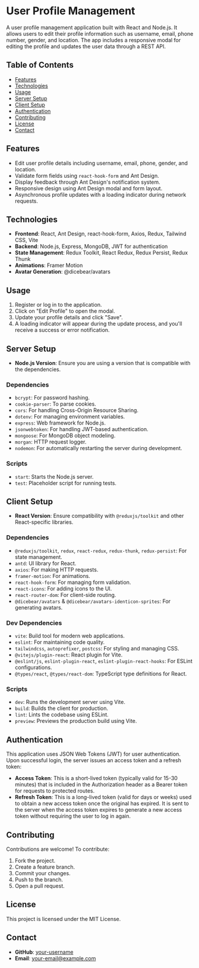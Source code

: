 # User Profile Management

A user profile management application built with React and Node.js. It allows users to edit their profile information such as username, email, phone number, gender, and location. The app includes a responsive modal for editing the profile and updates the user data through a REST API.

## Table of Contents

- [Features](#features)
- [Technologies](#technologies)
- [Usage](#usage)
- [Server Setup](#server-setup)
- [Client Setup](#client-setup)
- [Authentication](#authentication)
- [Contributing](#contributing)
- [License](#license)
- [Contact](#contact)

## Features

- Edit user profile details including username, email, phone, gender, and location.
- Validate form fields using `react-hook-form` and Ant Design.
- Display feedback through Ant Design's notification system.
- Responsive design using Ant Design modal and form layout.
- Asynchronous profile updates with a loading indicator during network requests.

## Technologies

- **Frontend**: React, Ant Design, react-hook-form, Axios, Redux, Tailwind CSS, Vite
- **Backend**: Node.js, Express, MongoDB, JWT for authentication
- **State Management**: Redux Toolkit, React Redux, Redux Persist, Redux Thunk
- **Animations**: Framer Motion
- **Avatar Generation**: @dicebear/avatars

## Usage

1. Register or log in to the application.
2. Click on "Edit Profile" to open the modal.
3. Update your profile details and click "Save".
4. A loading indicator will appear during the update process, and you'll receive a success or error notification.

## Server Setup

- **Node.js Version**: Ensure you are using a version that is compatible with the dependencies.

### Dependencies
- `bcrypt`: For password hashing.
- `cookie-parser`: To parse cookies.
- `cors`: For handling Cross-Origin Resource Sharing.
- `dotenv`: For managing environment variables.
- `express`: Web framework for Node.js.
- `jsonwebtoken`: For handling JWT-based authentication.
- `mongoose`: For MongoDB object modeling.
- `morgan`: HTTP request logger.
- `nodemon`: For automatically restarting the server during development.

### Scripts
- `start`: Starts the Node.js server.
- `test`: Placeholder script for running tests.

## Client Setup

- **React Version**: Ensure compatibility with `@reduxjs/toolkit` and other React-specific libraries.

### Dependencies
- `@reduxjs/toolkit`, `redux`, `react-redux`, `redux-thunk`, `redux-persist`: For state management.
- `antd`: UI library for React.
- `axios`: For making HTTP requests.
- `framer-motion`: For animations.
- `react-hook-form`: For managing form validation.
- `react-icons`: For adding icons to the UI.
- `react-router-dom`: For client-side routing.
- `@dicebear/avatars` & `@dicebear/avatars-identicon-sprites`: For generating avatars.

### Dev Dependencies
- `vite`: Build tool for modern web applications.
- `eslint`: For maintaining code quality.
- `tailwindcss`, `autoprefixer`, `postcss`: For styling and managing CSS.
- `@vitejs/plugin-react`: React plugin for Vite.
- `@eslint/js`, `eslint-plugin-react`, `eslint-plugin-react-hooks`: For ESLint configurations.
- `@types/react`, `@types/react-dom`: TypeScript type definitions for React.

### Scripts
- `dev`: Runs the development server using Vite.
- `build`: Builds the client for production.
- `lint`: Lints the codebase using ESLint.
- `preview`: Previews the production build using Vite.

## Authentication

This application uses JSON Web Tokens (JWT) for user authentication. Upon successful login, the server issues an access token and a refresh token:

- **Access Token**: This is a short-lived token (typically valid for 15-30 minutes) that is included in the Authorization header as a Bearer token for requests to protected routes.
- **Refresh Token**: This is a long-lived token (valid for days or weeks) used to obtain a new access token once the original has expired. It is sent to the server when the access token expires to generate a new access token without requiring the user to log in again.

## Contributing

Contributions are welcome! To contribute:

1. Fork the project.
2. Create a feature branch.
3. Commit your changes.
4. Push to the branch.
5. Open a pull request.

## License

This project is licensed under the MIT License.

## Contact

- **GitHub**: [your-username](https://github.com/your-username)
- **Email**: your-email@example.com
